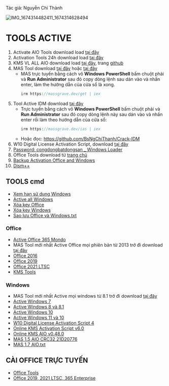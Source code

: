 Tác giả: Nguyễn Chí Thành

![IMG_1674314482411_1674314628494](https://user-images.githubusercontent.com/82578024/231749370-cff3f452-4349-46bd-80e4-dd85653ca27f.jpg)

# TOOLS ACTIVE ##

1. Activate AIO Tools download load [tại đây](https://raw.githubusercontent.com/BsNgChiThanh/ActivateAIOTools/IMP/Activate%20AIO%20Tools%20v3.1.3.rar)  
2. Activation Tools 24h download load [tại đây](https://raw.githubusercontent.com/BsNgChiThanh/Kich-hoat-Office/KichHoatOffice/ActivationTool%2024h.zip)  
3. KMS VL ALL AIO download load [tại đây](https://raw.githubusercontent.com/BsNgChiThanh/KMS_VL_ALL_AIO/IMP/KMS.cmd), trang [github](https://github.com/abbodi1406/KMS_VL_ALL_AIO/releases)
4. MAS Tool download [tại đây](https://raw.githubusercontent.com/BsNgChiThanh/MAS-TOOL/IMP/MAS.cmd) hoặc [tại đây](https://massgrave.dev/index.html#Activations_Summary) 
    - MAS trực tuyến bằng cách vô **Windows PowerShell** bấm chuột phải và **Run Administrator** sau đó copy dòng lệnh sau dán vào và nhấn enter, làm the hướng dẫn của cửa sổ là xong.
      ```php
      irm https://massgrave.dev/get | iex 
      ```
5. Tool Active IDM download [tại đây](https://raw.githubusercontent.com/BsNgChiThanh/Crack-IDM/IMP/IDM.cmd)
   - Trực tuyến bằng cách vô **Windows PowerShell** bấm chuột phải và **Run Administrator** sau đó copy dòng lệnh này sau dán vào và nhấn enter rồi làm theo hướng dẫn của cửa sổ:
     ```php
     irm https://massgrave.dev/ias | iex 
     ```
    - Hoặc đọc: https://github.com/BsNgChiThanh/Crack-IDM 
6. W10 Digital License Activation Script, download [tại đây](https://raw.githubusercontent.com/BsNgChiThanh/W10DigitalLicenseActivationScrip/IMP/W10%20Digital%20License%20Activation%20Script%20v7.0.rar)
7. [Password: congdongbatdongsan _ Windows Loader](https://raw.githubusercontent.com/BsNgChiThanh/Kich-hoat-Windows/IMP/congdongbatdongsan_Windows%20Loader.rar)
8. Office Tools download từ [trang chủ](https://otp.landian.vip/en-us/download.html)
9. [Backup Activation Office and Windows](https://github.com/BsNgChiThanh/Tools-Active/files/10080337/Backup.Activation.Office.and.Windows.zip)
10. [Dism++](https://1drv.ms/f/s!AkwSBX-xWiVhi3gfqanLd8yzBNnL?e=dhIW3J)

## TOOLS cmd ##
- [Xem hạn sử dụng Windows](https://github.com/BsNgChiThanh/Tools-Active/files/10080374/Xem.h.n.s.d.ng.Windows.txt)
- [Active all Windows](https://github.com/BsNgChiThanh/Tools-Active/files/10080346/Active.all.Windows.txt)
- [Xóa key Office](https://github.com/BsNgChiThanh/Tools-Active/files/10080375/Xoa.key.Office.txt)
- [Xóa key Windows](https://github.com/BsNgChiThanh/Tools-Active/files/10080376/Xoa.key.Windows.txt)
- [Sao lưu Office và Windows.txt](https://github.com/BsNgChiThanh/Tools-Active/files/10080368/Sao.l.u.Office.va.Windows.txt)

### Office ###

- [Active Office 365 Mondo](https://raw.githubusercontent.com/BsNgChiThanh/Kich-hoat-Office/KichHoatOffice/ActiveOfficeMondo.cmd)
- MAS Tool mới nhất Active Office mọi phiên bản từ 2013 trở đi download [tại đây](https://raw.githubusercontent.com/BsNgChiThanh/MAS-TOOL/IMP/MAS.cmd)
- [Office 2016](https://raw.githubusercontent.com/BsNgChiThanh/Kich-hoat-Office/KichHoatOffice/Office2016.cmd)
- [Office 2019](https://raw.githubusercontent.com/BsNgChiThanh/Kich-hoat-Office/KichHoatOffice/ActiveOffice2019.cmd)
- [Office 2021 LTSC](https://raw.githubusercontent.com/BsNgChiThanh/Kich-hoat-Office/KichHoatOffice/ActiveOffice2021.cmd)
- [KMS Tools](https://raw.githubusercontent.com/BsNgChiThanh/KMS_VL_ALL_AIO/IMP/KMS.cmd)

### Windows ###

- MAS Tool mới nhất Active mọi windows từ 8.1 trở đi download [tại đây](https://codeload.github.com/massgravel/Microsoft-Activation-Scripts/zip/refs/heads/master)
- [Active Windows 7](https://github.com/BsNgChiThanh/Tools-Active/files/10080351/Active.Windows.7.txt)
- [Active Windows 8 và 8.1](https://github.com/BsNgChiThanh/Tools-Active/files/10080352/Active.Windows.8.va.8.1.txt)
- [Active Windows 10](https://github.com/BsNgChiThanh/Tools-Active/files/10080354/Active.Windows.10.txt)
- [Active Windows 11 và 10](https://github.com/BsNgChiThanh/Tools-Active/files/10080355/Active.Windows.11.va.10.txt)
- [W10 Digital License Activation Script 4](https://github.com/BsNgChiThanh/Tools-Active/files/10080370/W10.Digital.License.Activation.Script.4.txt)
- [Online KMS Activation Script v6.0](https://github.com/BsNgChiThanh/Tools-Active/files/10080366/Online.KMS.Activation.Script.v6.0.txt)
- [Online KMS AIO v0.48.0](https://github.com/BsNgChiThanh/Tools-Active/files/10080367/Online.KMS.AIO.v0.48.0.txt)
- [MAS 1.5 AIO CRC32 21D20776](https://github.com/BsNgChiThanh/Tools-Active/files/10080356/MAS.1.5.AIO.CRC32.21D20776.txt)
- [MAS 1.7 AIO.txt](https://github.com/BsNgChiThanh/Tools-Active/files/10080392/MAS.1.7.AIO.txt)

## CÀI OFFICE TRỰC TUYẾN ##

- [Office Tools](https://otp.landian.vip/en-us/download.html)
- [Office 2019, 2021 LTSC, 365 Enterprise](https://1drv.ms/u/s!AkwSBX-xWiVhiUu0ZzmqcrRnTjOl?e=h1Gdm3)

